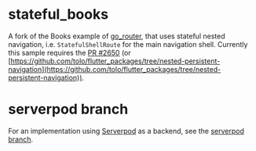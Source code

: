 # stateful_books

A fork of the Books example of [go_router](https://pub.dev/packages/go_router), that uses stateful nested navigation, 
i.e. `StatefulShellRoute` for the main navigation shell. Currently this sample requires the 
[PR #2650](https://github.com/flutter/packages/pull/2650) 
(or [https://github.com/tolo/flutter_packages/tree/nested-persistent-navigation](https://github.com/tolo/flutter_packages/tree/nested-persistent-navigation)).


# serverpod branch
For an implementation using [Serverpod](https://serverpod.dev) as a backend, see the [serverpod branch](https://github.com/tolo/stateful_books/tree/serverpod).
